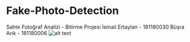 # Fake-Photo-Detection
Sahte Fotoğraf Analizi - Bitirme Projesi
İsmail Ertaylan - 181180030
Büşra Arık - 181180006
![alt text](https://i.ibb.co/xzyKJzN/Sahte-Foto-raf-Analizi-Poster-page-0001.jpg)

